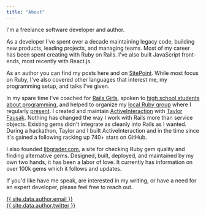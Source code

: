 ```yaml
---
title: "About"
---
```


I'm a freelance software developer and author.

As a developer I've spent over a decade maintaining legacy code, building new products, leading projects, and managing teams.
Most of my career has been spent creating with Ruby on Rails.
I've also built JavaScript front-ends, most recently with React.js.

As an author you can find my posts here and on [SitePoint].
While most focus on Ruby, I've also covered other languages that interest me, my programming setup, and talks I've given.

In my spare time I've coached for [Rails Girls], spoken to [high school students about programming], and helped to organize my [local Ruby group] where I regularly [present].
I created and maintain [ActiveInteraction] with [Taylor Fausak].
Nothing has changed the way I work with Rails more than service objects.
Existing gems didn't integrate as cleanly into Rails as I wanted.
During a hackathon, Taylor and I built ActiveInteraction and in the time since it's gained a following racking up 740+ stars on GitHub.

I also founded [libgrader.com], a site for checking Ruby gem quality and finding alternative gems.
Designed, built, deployed, and maintained by my own two hands, it has been a labor of love.
It currently has information on over 100k gems which it follows and updates.

If you'd like have me speak, are interested in my writing, or have a need for an expert developer, please feel free to reach out.

<i class="icon-email" aria-label="Email"></i> <a href="mailto:{{ site.data.author.email }}">{{ site.data.author.email }}</a><br>
<i class="icon-twitter" aria-label="Twitter"></i> <a href="https://twitter.com/{{ site.data.author.twitter }}">{{ site.data.author.twitter }}</a>

[SitePoint]: http://www.sitepoint.com/author/alasseigne/
[Rails Girls]: http://railsgirls.com/
[high school students about programming]: /2015/11/24/presenting-software-development/
[local Ruby group]: http://www.dallasrb.org/
[present]: https://speakerdeck.com/aaronlasseigne
[ActiveInteraction]: https://github.com/orgsync/active_interaction/
[Taylor Fausak]: http://taylor.fausak.me/
[libgrader.com]: http://www.libgrader.com
